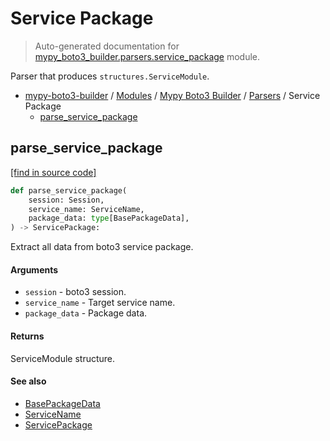 # Service Package

> Auto-generated documentation for [mypy_boto3_builder.parsers.service_package](https://github.com/youtype/mypy_boto3_builder/blob/main/mypy_boto3_builder/parsers/service_package.py) module.

Parser that produces `structures.ServiceModule`.

- [mypy-boto3-builder](../../README.md#mypy_boto3_builder) / [Modules](../../MODULES.md#mypy-boto3-builder-modules) / [Mypy Boto3 Builder](../index.md#mypy-boto3-builder) / [Parsers](index.md#parsers) / Service Package
    - [parse_service_package](#parse_service_package)

## parse_service_package

[[find in source code]](https://github.com/youtype/mypy_boto3_builder/blob/main/mypy_boto3_builder/parsers/service_package.py#L19)

```python
def parse_service_package(
    session: Session,
    service_name: ServiceName,
    package_data: type[BasePackageData],
) -> ServicePackage:
```

Extract all data from boto3 service package.

#### Arguments

- `session` - boto3 session.
- `service_name` - Target service name.
- `package_data` - Package data.

#### Returns

ServiceModule structure.

#### See also

- [BasePackageData](../package_data.md#basepackagedata)
- [ServiceName](../service_name.md#servicename)
- [ServicePackage](../structures/service_package.md#servicepackage)
